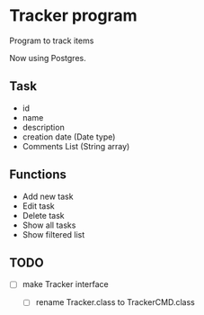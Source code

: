 # Tracker program
Program to track items

Now using Postgres.

## Task 
- id
- name
- description
- creation date (Date type)
- Comments List (String array)

## Functions
- Add new task
- Edit task
- Delete task
- Show all tasks
- Show filtered list

## TODO

- [ ] make Tracker interface
    - [ ] rename Tracker.class to TrackerCMD.class
    


